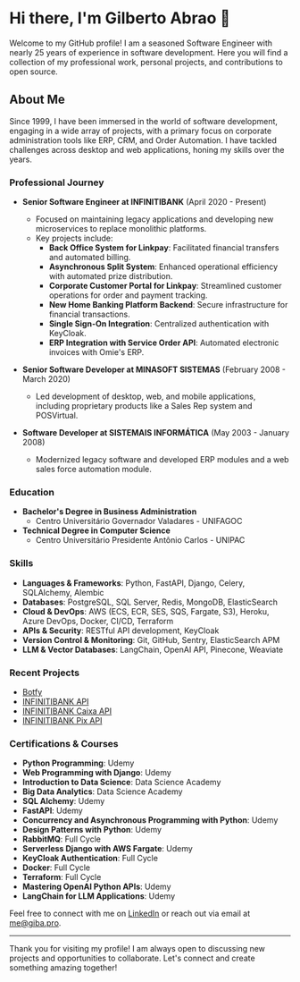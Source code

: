# Hi there, I'm Gilberto Abrao 👋

Welcome to my GitHub profile! I am a seasoned Software Engineer with nearly 25 years of experience in software development. Here you will find a collection of my professional work, personal projects, and contributions to open source.

## About Me

Since 1999, I have been immersed in the world of software development, engaging in a wide array of projects, with a primary focus on corporate administration tools like ERP, CRM, and Order Automation. I have tackled challenges across desktop and web applications, honing my skills over the years.

### Professional Journey

- **Senior Software Engineer at INFINITIBANK** (April 2020 - Present)
  - Focused on maintaining legacy applications and developing new microservices to replace monolithic platforms.
  - Key projects include:
    - **Back Office System for Linkpay**: Facilitated financial transfers and automated billing.
    - **Asynchronous Split System**: Enhanced operational efficiency with automated prize distribution.
    - **Corporate Customer Portal for Linkpay**: Streamlined customer operations for order and payment tracking.
    - **New Home Banking Platform Backend**: Secure infrastructure for financial transactions.
    - **Single Sign-On Integration**: Centralized authentication with KeyCloak.
    - **ERP Integration with Service Order API**: Automated electronic invoices with Omie's ERP.

- **Senior Software Developer at MINASOFT SISTEMAS** (February 2008 - March 2020)
  - Led development of desktop, web, and mobile applications, including proprietary products like a Sales Rep system and POSVirtual.

- **Software Developer at SISTEMAIS INFORMÁTICA** (May 2003 - January 2008)
  - Modernized legacy software and developed ERP modules and a web sales force automation module.

### Education

- **Bachelor's Degree in Business Administration**
  - Centro Universitário Governador Valadares - UNIFAGOC
- **Technical Degree in Computer Science**
  - Centro Universitário Presidente Antônio Carlos - UNIPAC

### Skills

- **Languages & Frameworks**: Python, FastAPI, Django, Celery, SQLAlchemy, Alembic
- **Databases**: PostgreSQL, SQL Server, Redis, MongoDB, ElasticSearch
- **Cloud & DevOps**: AWS (ECS, ECR, SES, SQS, Fargate, S3), Heroku, Azure DevOps, Docker, CI/CD, Terraform
- **APIs & Security**: RESTful API development, KeyCloak
- **Version Control & Monitoring**: Git, GitHub, Sentry, ElasticSearch APM
- **LLM & Vector Databases**: LangChain, OpenAI API, Pinecone, Weaviate

### Recent Projects

- [Botfy](https://botfy.ai/)
- [INFINITIBANK API](https://hmlapi-cartoes.infinitibank.services/redoc)
- [INFINITIBANK Caixa API](https://api-caixa.infinitibank.services/redoc)
- [INFINITIBANK Pix API](https://api-pix.infinitibank.services/redoc)

### Certifications & Courses

- **Python Programming**: Udemy
- **Web Programming with Django**: Udemy
- **Introduction to Data Science**: Data Science Academy
- **Big Data Analytics**: Data Science Academy
- **SQL Alchemy**: Udemy
- **FastAPI**: Udemy
- **Concurrency and Asynchronous Programming with Python**: Udemy
- **Design Patterns with Python**: Udemy
- **RabbitMQ**: Full Cycle
- **Serverless Django with AWS Fargate**: Udemy
- **KeyCloak Authentication**: Full Cycle
- **Docker**: Full Cycle
- **Terraform**: Full Cycle
- **Mastering OpenAI Python APIs**: Udemy
- **LangChain for LLM Applications**: Udemy

Feel free to connect with me on [LinkedIn](https://www.linkedin.com/in/gilbertoabrao) or reach out via email at [me@giba.pro](mailto:me@giba.pro).

---

Thank you for visiting my profile! I am always open to discussing new projects and opportunities to collaborate. Let's connect and create something amazing together!
